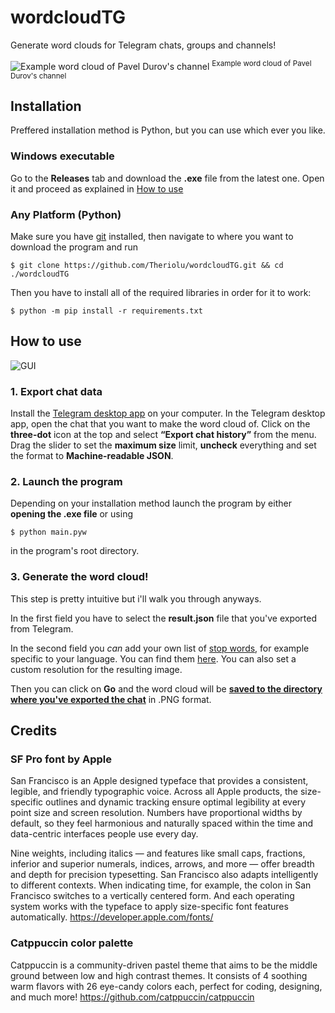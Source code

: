 # wordcloudTG
Generate word clouds for Telegram chats, groups and channels!


![Example word cloud of Pavel Durov's channel](https://github.com/user-attachments/assets/22a15262-6b59-425e-9770-e6aafd1fb5c4 "Example word cloud of Pavel Durov's channel")
<sup>Example word cloud of Pavel Durov's channel</sup>
## Installation
Preffered installation method is Python, but you can use which ever you like.
### Windows executable
Go to the **Releases** tab and download the **.exe** file from the latest one.
Open it and proceed as explained in [How to use](https://github.com/Theriolu/wordcloudTG#how-to-use)

### Any Platform (Python)
Make sure you have [git](https://git-scm.com/) installed, then navigate to where you want to download the program and run 
```
$ git clone https://github.com/Theriolu/wordcloudTG.git && cd ./wordcloudTG
```
Then you have to install all of the required libraries in order for it to work:
```
$ python -m pip install -r requirements.txt
```
## How to use
![GUI](https://github.com/user-attachments/assets/21f33601-4b64-49b8-a570-fa9063143bd4)
### 1. Export chat data
Install the [Telegram desktop app](https://desktop.telegram.org/) on your computer.
In the Telegram desktop app, open the chat that you want to make the word cloud of.
Click on the **three-dot** icon at the top and select **“Export chat history”** from the menu.
Drag the slider to set the **maximum size** limit, **uncheck** everything and set the format to **Machine-readable JSON**.

### 2. Launch the program
Depending on your installation method launch the program by either **opening the .exe file** or using
```
$ python main.pyw
```
in the program's root directory.

### 3. Generate the word cloud!
This step is pretty intuitive but i'll walk you through anyways.

In the first field you have to select the **result.json** file that you've exported from Telegram.

In the second field you *can* add your own list of [stop words](https://en.wikipedia.org/wiki/Stop_word), for example specific to your language. You can find them [here](https://github.com/stopwords-iso/). You can also set a custom resolution for the resulting image.

Then you can click on **Go** and the word cloud will be <ins>**saved to the directory where you've exported the chat**</ins> in .PNG format.


## Credits
### SF Pro font by Apple
San Francisco is an Apple designed typeface that provides a consistent, legible, and friendly typographic voice. Across all Apple products, the size-specific outlines and dynamic tracking ensure optimal legibility at every point size and screen resolution. Numbers have proportional widths by default, so they feel harmonious and naturally spaced within the time and data-centric interfaces people use every day.

Nine weights, including italics — and features like small caps, fractions, inferior and superior numerals, indices, arrows, and more — offer breadth and depth for precision typesetting. San Francisco also adapts intelligently to different contexts. When indicating time, for example, the colon in San Francisco switches to a vertically centered form. And each operating system works with the typeface to apply size-specific font features automatically.
https://developer.apple.com/fonts/

### Catppuccin color palette
Catppuccin is a community-driven pastel theme that aims to be the middle ground between low and high contrast themes. It consists of 4 soothing warm flavors with 26 eye-candy colors each, perfect for coding, designing, and much more!
https://github.com/catppuccin/catppuccin
